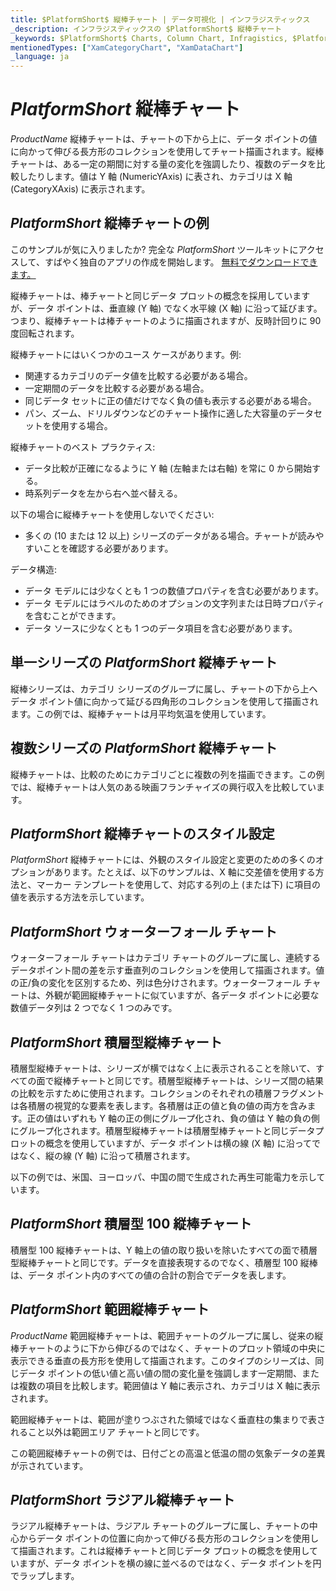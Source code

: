 ```yaml
---
title: $PlatformShort$ 縦棒チャート | データ可視化 | インフラジスティックス
_description: インフラジスティックスの $PlatformShort$ 縦棒チャート
_keywords: $PlatformShort$ Charts, Column Chart, Infragistics, $PlatformShort$ チャート, 縦棒チャート, インフラジスティックス
mentionedTypes: ["XamCategoryChart", "XamDataChart"]
_language: ja
---
```

# $PlatformShort$ 縦棒チャート

$ProductName$ 縦棒チャートは、チャートの下から上に、データ ポイントの値に向かって伸びる長方形のコレクションを使用してチャート描画されます。縦棒チャートは、ある一定の期間に対する量の変化を強調したり、複数のデータを比較したりします。値は Y 軸 (NumericYAxis) に表され、カテゴリは X 軸 (CategoryXAxis) に表示されます。

## $PlatformShort$ 縦棒チャートの例

<code-view style="height: 400px"
           data-demos-base-url="{environment:dvDemosBaseUrl}"
           iframe-src="{environment:dvDemosBaseUrl}/charts/category-chart-column-chart-with-legend"
           alt="凡例付きの $PlatformShort$ 縦棒チャート" >
</code-view>

<div class="divider--half"></div>

このサンプルが気に入りましたか? 完全な $PlatformShort$ ツールキットにアクセスして、すばやく独自のアプリの作成を開始します。 <a href="{environment:infragisticsBaseUrl}/products/$ProductSpinal$/download">無料でダウンロードできます。</a>

縦棒チャートは、棒チャートと同じデータ プロットの概念を採用していますが、データ ポイントは、垂直線 (Y 軸) でなく水平線 (X 軸) に沿って延びます。つまり、縦棒チャートは棒チャートのように描画されますが、反時計回りに 90 度回転されます。

縦棒チャートにはいくつかのユース ケースがあります。例:

- 関連するカテゴリのデータ値を比較する必要がある場合。
- 一定期間のデータを比較する必要がある場合。
- 同じデータ セットに正の値だけでなく負の値も表示する必要がある場合。
- パン、ズーム、ドリルダウンなどのチャート操作に適した大容量のデータセットを使用する場合。

縦棒チャートのベスト プラクティス:

- データ比較が正確になるように Y 軸 (左軸または右軸) を常に 0 から開始する。
- 時系列データを左から右へ並べ替える。

以下の場合に縦棒チャートを使用しないでください:

- 多くの (10 または 12 以上) シリーズのデータがある場合。チャートが読みやすいことを確認する必要があります。

データ構造: 

- データ モデルには少なくとも 1 つの数値プロパティを含む必要があります。
- データ モデルにはラベルのためのオプションの文字列または日時プロパティを含むことができます。
- データ ソースに少なくとも 1 つのデータ項目を含む必要があります。

## 単一シリーズの $PlatformShort$ 縦棒チャート

縦棒シリーズは、カテゴリ シリーズのグループに属し、チャートの下から上へデータ ポイント値に向かって延びる四角形のコレクションを使用して描画されます。この例では、縦棒チャートは月平均気温を使用しています。

<code-view style="height: 400px"
           data-demos-base-url="{environment:dvDemosBaseUrl}"
           iframe-src="{environment:dvDemosBaseUrl}/charts/category-chart-column-chart-single-source"
           alt="単一シリーズの $PlatformShort$ 縦棒チャート" >
</code-view>

<div class="divider--half"></div>

## 複数シリーズの $PlatformShort$ 縦棒チャート

縦棒チャートは、比較のためにカテゴリごとに複数の列を描画できます。この例では、縦棒チャートは人気のある映画フランチャイズの興行収入を比較しています。


<code-view style="height: 400px"
           data-demos-base-url="{environment:dvDemosBaseUrl}"
           iframe-src="{environment:dvDemosBaseUrl}/charts/category-chart-column-chart-multiple-sources"
           alt="複数シリーズの $PlatformShort$ 縦棒チャート" >
</code-view>

<div class="divider--half"></div>

## $PlatformShort$ 縦棒チャートのスタイル設定

$PlatformShort$ 縦棒チャートには、外観のスタイル設定と変更のための多くのオプションがあります。たとえば、以下のサンプルは、X 軸に交差値を使用する方法と、マーカー テンプレートを使用して、対応する列の上 (または下) に項目の値を表示する方法を示しています。


<code-view style="height: 400px"
           data-demos-base-url="{environment:dvDemosBaseUrl}"
           iframe-src="{environment:dvDemosBaseUrl}/charts/data-chart-column-chart-styling"
           alt="$PlatformShort$ 縦棒チャートのスタイル設定" >
</code-view>

<div class="divider--half"></div>

## $PlatformShort$ ウォーターフォール チャート

ウォーターフォール チャートはカテゴリ チャートのグループに属し、連続するデータポイント間の差を示す垂直列のコレクションを使用して描画されます。値の正/負の変化を区別するため、列は色分けされます。ウォーターフォール チャートは、外観が範囲縦棒チャートに似ていますが、各データ ポイントに必要な数値データ列は 2 つでなく 1 つのみです。

<code-view style="height: 400px"
           data-demos-base-url="{environment:dvDemosBaseUrl}"
           iframe-src="{environment:dvDemosBaseUrl}/charts/data-chart-waterfall-chart"
           alt="$PlatformShort$ ウォーターフォール チャート" >
</code-view>

<div class="divider--half"></div>

## $PlatformShort$ 積層型縦棒チャート

積層型縦棒チャートは、シリーズが横ではなく上に表示されることを除いて、すべての面で縦棒チャートと同じです。積層型縦棒チャートは、シリーズ間の結果の比較を示すために使用されます。コレクションのそれぞれの積層フラグメントは各積層の視覚的な要素を表します。各積層は正の値と負の値の両方を含みます。正の値はいずれも Y 軸の正の側にグループ化され、負の値は Y 軸の負の側にグループ化されます。積層型縦棒チャートは積層型棒チャートと同じデータプロットの概念を使用していますが、データ ポイントは横の線 (X 軸) に沿ってではなく、縦の線 (Y 軸) に沿って積層されます。

以下の例では、米国、ヨーロッパ、中国の間で生成された再生可能電力を示しています。


<code-view style="height: 400px"
           data-demos-base-url="{environment:dvDemosBaseUrl}"
           iframe-src="{environment:dvDemosBaseUrl}/charts/data-chart-stacked-column-chart"
           alt="$PlatformShort$ 積層型縦棒チャート" >
</code-view>

<div class="divider--half"></div>

## $PlatformShort$ 積層型 100 縦棒チャート

積層型 100 縦棒チャートは、Y 軸上の値の取り扱いを除いたすべての面で積層型縦棒チャートと同じです。データを直接表現するのでなく、積層型 100 縦棒は、データ ポイント内のすべての値の合計の割合でデータを表します。

<code-view style="height: 400px"
           data-demos-base-url="{environment:dvDemosBaseUrl}"
           iframe-src="{environment:dvDemosBaseUrl}/charts/data-chart-stacked-100-column-chart"
           alt="$PlatformShort$ 積層型 100 縦棒チャート" >
</code-view>

<div class="divider--half"></div>

## $PlatformShort$ 範囲縦棒チャート

$ProductName$ 範囲縦棒チャートは、範囲チャートのグループに属し、従来の縦棒チャートのように下から伸びるのではなく、チャートのプロット領域の中央に表示できる垂直の長方形を使用して描画されます。このタイプのシリーズは、同じデータ ポイントの低い値と高い値の間の変化量を強調します一定期間、または複数の項目を比較します。範囲値は Y 軸に表示され、カテゴリは X 軸に表示されます。

範囲縦棒チャートは、範囲が塗りつぶされた領域ではなく垂直柱の集まりで表されること以外は範囲エリア チャートと同じです。

この範囲縦棒チャートの例では、日付ごとの高温と低温の間の気象データの差異が示されています。

<code-view style="height: 400px"
           data-demos-base-url="{environment:dvDemosBaseUrl}"
           iframe-src="{environment:dvDemosBaseUrl}/charts/data-chart-range-column-chart"
           alt="$PlatformShort$ 範囲縦棒チャート" >
</code-view>

<div class="divider--half"></div>

## $PlatformShort$ ラジアル縦棒チャート

ラジアル縦棒チャートは、ラジアル チャートのグループに属し、チャートの中心からデータ ポイントの位置に向かって伸びる長方形のコレクションを使用して描画されます。これは縦棒チャートと同じデータ プロットの概念を使用していますが、データ ポイントを横の線に並べるのではなく、データ ポイントを円でラップします。

<code-view style="height: 400px"
           data-demos-base-url="{environment:dvDemosBaseUrl}"
           iframe-src="{environment:dvDemosBaseUrl}/charts/data-chart-radial-column-chart"
           alt="$PlatformShort$ ラジアル縦棒チャート" >
</code-view>

<div class="divider--half"></div>
